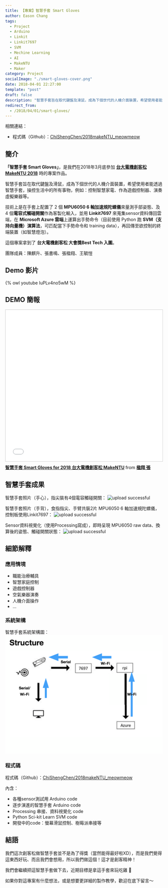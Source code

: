 ```yaml
---
title: 【專案】智慧手套 Smart Gloves
author: Eason Chang
tags:
  - Project
  - Arduino
  - Linkit
  - Linkit7697
  - SVM
  - Mechine Learning
  - AI
  - MakeNTU
  - Maker
category: Project
socialImage: "./smart-gloves-cover.png"
date: 2018-04-01 22:27:00
template: "post"
draft: false
description: "智慧手套旨在取代鍵盤及滑鼠，成為下個世代的人機介面裝置，希望使用者能透過智慧手套，操控生活中的所有事物，例如：控制智慧家電、作為遊戲控制器、演奏虛擬樂器等。"
redirect_from:
  - /2018/04/01/smart-gloves/
---
```


相關連結：

- 程式碼（Github）：[ChiShengChen/2018makeNTU_meowmeow](https://github.com/ChiShengChen/2018makeNTU_meowmeow)

## 簡介

**「智慧手套 Smart Gloves」**，是我們在2018年3月底參加 **[台大電機創客松 MakeNTU 2018](https://make.ntuee.org/)** 時的專案作品。

智慧手套旨在取代鍵盤及滑鼠，成為下個世代的人機介面裝置，希望使用者能透過智慧手套，操控生活中的所有事物，例如：控制智慧家電、作為遊戲控制器、演奏虛擬樂器等。

技術上是在手套上配置了 2 個 **MPU6050 6 軸加速規陀螺儀**來量測手部姿態、及 4 個**電容式觸碰開關**作為客製化輸入，並用 **Linkit7697** 來蒐集sensor資料傳回雲端，在 **Microsoft Azure 雲端**上運算出手勢命令（目前使用 Python 跑 **SVM（支持向量機）演算法**，可匹配當下手勢命令和 training data），再回傳至欲控制的終端裝置（如智慧燈泡）。

這個專案拿到了 **台大電機創客松 大會獎Best Tech 入圍**。

團隊成員：陳麒升、張書鳴、張楹翔、王毓愷

## Demo 影片

{% owl youtube IuPLv4no5wM %}

## DEMO 簡報

<iframe src="//www.slideshare.net/slideshow/embed_code/key/vIXyL3S3HIDlPi" width="595" height="485" frameborder="0" marginwidth="0" marginheight="0" scrolling="no" style="border:1px solid #CCC; border-width:1px; margin-bottom:5px; max-width: 100%;" allowfullscreen> </iframe> <div style="margin-bottom:5px"> <strong> <a href="//www.slideshare.net/ssuser524a9d/smart-gloves-for-2018-makentu" title="智慧手套 Smart Gloves for 2018 台大電機創客松 MakeNTU" target="_blank">智慧手套 Smart Gloves for 2018 台大電機創客松 MakeNTU</a> </strong> from <strong><a href="//www.slideshare.net/ssuser524a9d" target="_blank">楹翔 張</a></strong> </div>

## 智慧手套成果

智慧手套照片（手心），指尖裝有4個電容觸碰開關：
![upload successful](./pasted-5.png)

智慧手套照片（手背），食指指尖、手臂共裝2片 MPU6050 6 軸加速規陀螺儀，控制板使用Linkit7697：
![upload successful](./pasted-4.png)

Sensor資料視覺化（使用Processing寫成），即時呈現 MPU6050 raw data、換算後的姿態、觸碰開關狀態：
![upload successful](./pasted-6.png)

## 細節解釋

### 應用情境

- 職能治療輔具
- 智慧家庭控制
- 遊戲控制器
- 空氣樂器演奏
- 人機介面操作
- ...

### 系統架構

智慧手套系統架構圖：
![upload successful](./pasted-7.png)

### 程式碼

程式碼（Github）：[ChiShengChen/2018makeNTU_meowmeow](https://github.com/ChiShengChen/2018makeNTU_meowmeow)

內含：
- 各種sensor測試用 Arduino code
- 逐步演進的智慧手套 Arduino code
- Processing 串接、資料視覺化 code
- Python Sci-kit Learn SVM code
- 開發中的code：螢幕滑鼠控制、樹莓派串接等

## 結語

我們這次創客松做智慧手套並不是為了得獎（當然能得最好啦XD），而是我們覺得這東西好玩、而且我們會想用，所以我們做這個！這才是創客精神！

我們會繼續把這智慧手套做下去，近期目標是拿這手套來玩吃雞 🐔

如果你對這專案有什麼想法，或是想要更詳細的製作教學，歡迎在底下留言～

